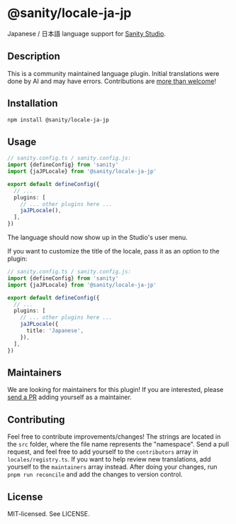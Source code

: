 # @sanity/locale-ja-jp

Japanese / 日本語 language support for [Sanity Studio](https://www.sanity.io/).

## Description

This is a community maintained language plugin. Initial translations were done by AI and may have errors. Contributions are [more than welcome](#contributing)!

## Installation

```sh
npm install @sanity/locale-ja-jp
```

## Usage

```ts
// sanity.config.ts / sanity.config.js:
import {defineConfig} from 'sanity'
import {jaJPLocale} from '@sanity/locale-ja-jp'

export default defineConfig({
  // ...
  plugins: [
    // ... other plugins here ...
    jaJPLocale(),
  ],
})
```

The language should now show up in the Studio's user menu.

If you want to customize the title of the locale, pass it as an option to the plugin:

```ts
// sanity.config.ts / sanity.config.js:
import {defineConfig} from 'sanity'
import {jaJPLocale} from '@sanity/locale-ja-jp'

export default defineConfig({
  // ...
  plugins: [
    // ... other plugins here ...
    jaJPLocale({
      title: 'Japanese',
    }),
  ],
})
```

## Maintainers

We are looking for maintainers for this plugin!
If you are interested, please [send a PR](/CONTRIBUTING.md#maintaining-a-locale) adding yourself as a maintainer.

## Contributing

Feel free to contribute improvements/changes! The strings are located in the `src` folder, where the file name represents the "namespace". Send a pull request, and feel free to add yourself to the `contributors` array in `locales/registry.ts`. If you want to help review new translations, add yourself to the `maintainers` array instead. After doing your changes, run `pnpm run reconcile` and add the changes to version control.

## License

MIT-licensed. See LICENSE.
